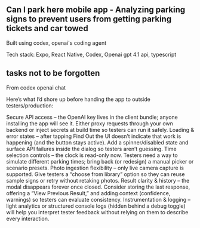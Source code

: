 ## Can I park here mobile app - Analyzing parking signs to prevent users from getting parking tickets and car towed
Built using codex, openai's coding agent

Tech stack: Expo, React Native, Codex, Openai gpt 4.1 api, typescript


## tasks not to be forgotten

From codex openai chat

Here’s what I’d shore up before handing the app to outside testers/production:

Secure API access – the OpenAI key lives in the client bundle; anyone installing the app will see it. Either proxy requests through your own backend or inject secrets at build time so testers can run it safely.
Loading & error states – after tapping Find Out the UI doesn’t indicate that work is happening (and the button stays active). Add a spinner/disabled state and surface API failures inside the dialog so testers aren’t guessing.
Time selection controls – the clock is read-only now. Testers need a way to simulate different parking times; bring back (or redesign) a manual picker or scenario presets.
Photo ingestion flexibility – only live camera capture is supported. Give testers a “choose from library” option so they can reuse sample signs or retry without retaking photos.
Result clarity & history – the modal disappears forever once closed. Consider storing the last response, offering a “View Previous Result,” and adding context (confidence, warnings) so testers can evaluate consistency.
Instrumentation & logging – light analytics or structured console logs (hidden behind a debug toggle) will help you interpret tester feedback without relying on them to describe every interaction.

